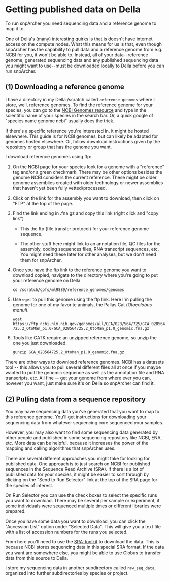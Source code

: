 # Getting published data on Della 

To run snpArcher you need sequencing data and a reference genome to map it to. 

One of Della's (many) interesting quirks is that is doesn't have internet access on the compute nodes. What this means for us is that, even though snpArcher has the capability to pull data and a reference genome from e.g. NCBI for you, it won't be able to. Instead, all of your data--reference genome, generated sequencing data and any published sequencing data you might want to use--must be downloaded locally to Della before you can run snpArcher. 

## (1) Downloading a reference genome

I have a directory in my Della /scratch called `reference_genomes` where I store, well, reference genomes. To find the reference genome for your species, you can go to the [NCBI Genomes resource](https://www.ncbi.nlm.nih.gov/home/genomes/) and type in the scientific name of your species in the search bar. Or, a quick google of "species name genome ncbi" usually does the trick. 

If there's a specific reference you're interested in, it might be hosted elsewhere. This guide is for NCBI genomes, but can likely be adapted for genomes hosted elsewhere. Or, follow download instructions given by the repository or group that has the genome you want.

I download reference genomes using ftp:

1. On the NCBI page for your species look for a genome with a "reference" tag and/or a green checkmark. There may be other options besides the genome NCBI considers the current reference. These might be older genome assemblies created with older technology or newer assemblies that haven't yet been fully vetted/processed. 
    
2. Click on the link for the assembly you want to download, then click on "FTP" at the top of the page. 

3. Find the link ending in .fna.gz and copy this link (right click and "copy link")

    - This the ftp (file transfer protocol) for your reference genome sequence. 

    - The other stuff here might link to an annotation file, QC files for the assembly, coding sequences files, RNA transcript sequences, etc. You might need these later for other analyses, but we don't need them for snpArcher.

4. Once you have the ftp link to the reference genome you want to download copied, navigate to the directory where you're going to put your reference genome on Della. 

    `cd /scratch/gpfs/ml9889/reference_genomes/genomes`

5. Use `wget` to pull this genome using the ftp link. Here I'm pulling the genome for one of my favorite animals, the Pallas Cat (_Otocolobus manul_). 

    `wget https://ftp.ncbi.nlm.nih.gov/genomes/all/GCA/028/564/725/GCA_028564725.2_OtoMan_p1.0/GCA_028564725.2_OtoMan_p1.0_genomic.fna.gz`

6. Tools like GATK require an unzipped reference genome, so unzip the one you just downloaded.

    `gunzip GCA_028564725.2_OtoMan_p1.0_genomic.fna.gz`

There are other ways to download reference genomes. NCBI has a datasets tool -- this allows you to pull several different files all at once if you maybe wanted to pull the genomic sequence as well as the annotation file and RNA transcripts, etc. All fine -- get your genome from where ever you can, however you want, just make sure it's on Della so snpArcher can find it.

## (2) Pulling data from a sequence repository

You may have sequencing data you've generated that you want to map to this reference genome. You'll get instructions for downloading your sequencing data from whatever sequencing core sequenced your samples. 

However, you may also want to find some sequencing data generated by other people and published in some sequencing repository like NCBI, ENA, etc. More data can be helpful, because it increases the power of the mapping and calling algorithms that snpArcher uses.

There are several different approaches you might take for looking for published data. One approach is to just search on NCBI for published sequences in the Sequence Read Archive (SRA). If there is a lot of published data for your species, it might be easier to sort through by clicking on the "Send to Run Selector" link at the top of the SRA page for the species of interest. 

On Run Selector you can use the check boxes to select the specific runs you want to download. There may be several per sample or experiment, if some individuals were sequenced multiple times or different libraries were prepared. 

Once you have some data you want to download, you can click the "Accession List" option under "Selected Data". This will give you a text file with a list of accession numbers for the runs you selected. 

From here you'll need to use the [SRA-toolkit](https://github.com/ncbi/sra-tools/wiki) to download the data. This is because NCBI stores sequencing data in this special SRA format. If the data you want are somewhere else, you might be able to use Globus to transfer data from this source to Della.

I store my sequencing data in another subdirectory called `raw_seq_data`, organized into further subdirectories by species or project.